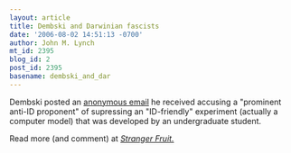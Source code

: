 ```yaml
---
layout: article
title: Dembski and Darwinian fascists
date: '2006-08-02 14:51:13 -0700'
author: John M. Lynch
mt_id: 2395
blog_id: 2
post_id: 2395
basename: dembski_and_dar
---
```

Dembski posted an <a href="http://www.uncommondescent.com/index.php/archives/1381">anonymous email</a> he received accusing a "prominent anti-ID proponent" of supressing an "ID-friendly" experiment (actually a computer model) that was developed by an undergraduate student. 

Read more (and comment) at <em><a href="http://scienceblogs.com/strangerfruit/2006/08/dembski_and_darwinian_fascists.php">Stranger Fruit.</a></em>
